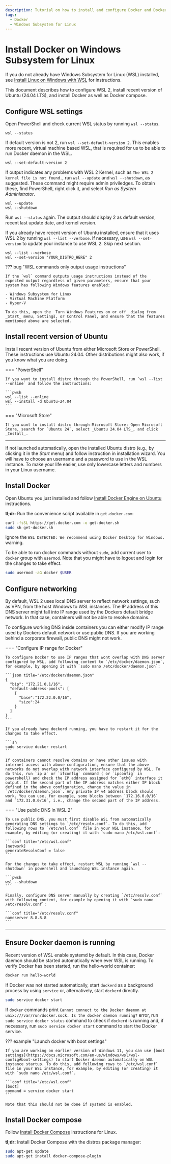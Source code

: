 ```yaml
---
description: Tutorial on how to install and configure Docker and Docker Compose on Ubuntu running inside Windows Subsystem for Linux.
tags:
  - Docker
  - Windows Subsystem for Linux
---
```


# Install Docker on Windows Subsystem for Linux

If you do not already have Windows Subsystem for Linux (WSL) installed, see [Install Linux on Windows with WSL](https://docs.microsoft.com/en-us/windows/wsl/install) for instructions.

This document describes how to configure WSL 2, install recent version of Ubuntu (24.04 LTS), and install Docker as well as Docker compose.

## Configure WSL settings

Open PowerShell and check current WSL status by running `wsl --status`.

```pwsh
wsl --status
```

If default version is not 2, run `wsl --set-default-version 2`. This enables more recent, virtual machine based WSL, that is required for us to be able to run Docker daemon in the WSL.

```pwsh
wsl --set-default-version 2
```

If output indicates any problems with WSL 2 Kernel, such as `The WSL 2 kernel file is not found.`, run `wsl --update` and `wsl --shutdown`, as suggested. These command might require admin priviledges. To obtain these, find PowerShell, right click it, and select _Run as System Administrator_.

```pwsh
wsl --update
wsl --shutdown
```

Run `wsl --status` again. The output should display 2 as default version, recent last update date, and kernel version.

If you already have recent version of Ubuntu installed, ensure that it uses WSL 2 by running `wsl --list --verbose`. If necessary, use `wsl --set-version` to update your instance to use WSL 2. Skip next section.

```pwsh
wsl --list --verbose
wsl --set-version "YOUR_DISTRO_HERE" 2
```

??? bug "WSL commands only output usage instructions"

    If the `wsl` command outputs usage instructions instead of the expected output regardless of given parameters, ensure that your system has following Windows features enabled:

    - Windows Subsystem for Linux
    - Virtual Machine Platform
    - Hyper-V

    To do this, open the _Turn Windows Features on or off_ dialog from _Start_ menu, Settings, or Control Panel, and ensure that the features mentioned above are selected.

## Install recent version of Ubuntu

Install recent version of Ubuntu from either Microsoft Store or PowerShell. These instructions use Ubuntu 24.04. Other distributions might also work, if you know what you are doing.

=== "PowerShell"

    If you want to install distro through the PowerShell, run `wsl --list --online` and follow the instructions:

    ```pwsh
    wsl --list --online
    wsl --install -d Ubuntu-24.04
    ```

=== "Microsoft Store"

    If you want to install distro through Microsoft Store: Open Microsoft Store, search for `Ubuntu 24`, select _Ubuntu 24.04 LTS_, and click _Install_.

---

If not launched automatically, open the installed Ubuntu distro (e.g., by clicking it in the _Start_ menu) and follow instruction in installation wizard. You will have to choose an username and a password to use in the WSL instance. To make your life easier, use only lowercase letters and numbers in your Linux username.

## Install Docker

Open Ubuntu you just installed and follow [Install Docker Engine on Ubuntu](https://docs.docker.com/engine/install/ubuntu/) instructions.

**tl;dr:** Run the convenience script available in `get.docker.com`:

```sh
curl -fsSL https://get.docker.com -o get-docker.sh
sudo sh get-docker.sh
```

Ignore the `WSL DETECTED: We recommend using Docker Desktop for Windows.` warning.

To be able to run docker commands without `sudo`, add current user to `docker` group with `usermod`. Note that you might have to logout and login for the changes to take effect.

```sh
sudo usermod -aG docker $USER
```

## Configure networking

By default, WSL 2 uses local DNS server to reflect network settings, such as VPN, from the host Windows to WSL instances. The IP address of this DNS server might fall into IP range used by the Dockers default bridge network. In that case, containers will not be able to resolve domains.

To configure working DNS inside containers you can either modify IP range used by Dockers default network or use public DNS. If you are working behind a corporate firewall, public DNS might not work.

=== "Configure IP range for Docker"

    To configure Docker to use IP ranges that wont overlap with DNS server configured by WSL, add following content to `/etc/docker/daemon.json`, for example, by opening it with `sudo nano /etc/docker/daemon.json`:

    ```json title="/etc/docker/daemon.json"
    {
      "bip": "172.21.0.1/16",
      "default-address-pools": [
        {
          "base":"172.22.0.0/16",
          "size":24
        }
      ]
    }
    ```

    If you already have dockerd running, you have to restart it for the changes to take effect.

    ```sh
    sudo service docker restart
    ```

    If containers cannot resolve domains or have other issues with internet access with above configuration, ensure that the above networks do not overlap with network interface configured by WSL. To do this, run `ip a` or `ifconfig` command ( or `ipconfig` in powershell) and check the IP address assigned for `eth0` interface it output. If the second part of the IP address matches either IP block defined in the above configuration, change the value in `/etc/docker/daemon.json`. Any private IP v4 address block should work. You can use, for example, some blocks between `172.16.0.0/16` and `172.31.0.0/16`, i.e., change the second part of the IP address.

=== "Use public DNS in WSL 2"

    To use public DNS, you must first disable WSL from automatically generating DNS settings to `/etc/resolv.conf`. To do this, add following rows to `/etc/wsl.conf` file in your WSL instance, for example, by editing (or creating) it with `sudo nano /etc/wsl.conf`:

    ```conf title="/etc/wsl.conf"
    [network]
    generateResolvConf = false
    ```

    For the changes to take effect, restart WSL by running `wsl --shutdown` in powershell and launching WSL instance again.

    ```pwsh
    wsl --shutdown
    ```

    Finally, configure DNS server manually by creating `/etc/resolv.conf` with following content, for example by opening it with `sudo nano /etc/resolv.conf`:

    ```conf title="/etc/resolv.conf"
    nameserver 8.8.8.8
    ```

---

## Ensure Docker daemon is running

Recent version of WSL enable systemd by default. In this case, Docker daemon should be started automatically when ever WSL is running. To verify Docker has been started, run the hello-world container:

```sh
docker run hello-world
```

If Docker was not started automatically, start `dockerd` as a background process by using `service` or, alternatively, start `dockerd` directly.

```sh
sudo service docker start
```

If `docker` commands print `Cannot connect to the Docker daemon at unix:///var/run/docker.sock. Is the docker daemon running?` error, run `sudo service docker status` command to check if `dockerd` is running and, if necessary, run `sudo service docker start` command to start the Docker service.

??? example "Launch docker with boot settings"

    If you are working on earlier version of Windows 11, you can use [boot settings](https://docs.microsoft.com/en-us/windows/wsl/wsl-config#boot-settings) to start Docker daemon automatically on WSL instance startup. To do this, add following rows to `/etc/wsl.conf` file in your WSL instance, for example, by editing (or creating) it with `sudo nano /etc/wsl.conf`.

    ```conf title="/etc/wsl.conf"
    [boot]
    command = service docker start
    ```

    Note that this should not be done if systemd is enabled.

## Install Docker compose

Follow [Install Docker Compose](https://docs.docker.com/compose/install/) instructions for Linux.

**tl;dr:** Install Docker Compose with the distros package manager:

```sh
sudo apt-get update
sudo apt-get install docker-compose-plugin
```
